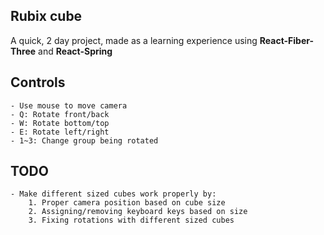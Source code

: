 ## Rubix cube

A quick, 2 day project, made as a learning experience using **React-Fiber-Three** and **React-Spring**

## Controls
    - Use mouse to move camera
    - Q: Rotate front/back
    - W: Rotate bottom/top
    - E: Rotate left/right
    - 1~3: Change group being rotated

## TODO
    - Make different sized cubes work properly by:
        1. Proper camera position based on cube size
        2. Assigning/removing keyboard keys based on size
        3. Fixing rotations with different sized cubes